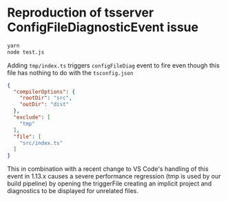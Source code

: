 # Reproduction of tsserver ConfigFileDiagnosticEvent issue

```sh
yarn
node test.js
```

Adding `tmp/index.ts` triggers `configFileDiag` event to fire even though this file has nothing to do with the `tsconfig.json`

```json
{
  "compilerOptions": {
    "rootDir": "src",
    "outDir": "dist"
  },
  "exclude": [
    "tmp"
  ],
  "file": [
    "src/index.ts"
  ]
}
```

This in combination with a recent change to VS Code's handling of this event in 1.13.x causes a severe performance regression (tmp is used by our build pipeline) by opening the triggerFile creating an implicit project and diagnostics to be displayed for unrelated files.
